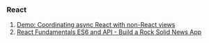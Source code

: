 ### React

1. [Demo: Coordinating async React with non-React views](https://gist.github.com/acdlite/f31becd03e2f5feb9b4b22267a58bc1f)
2. [React Fundamentals ES6 and API - Build a Rock Solid News App](https://school.learnstartup.net/p/ryhBYzTF-?utm_source=1)
